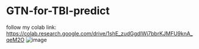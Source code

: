 # GTN-for-TBI-predict

follow my colab link:
https://colab.research.google.com/drive/1shE_zudGgdIWj7bbrKJMFU9knA_qeM2O
![image](https://github.com/empersun/GTN-for-TBI-predict/assets/53570062/abbe7226-cff4-4a1a-9b7f-e3bcadbdb6ae)
